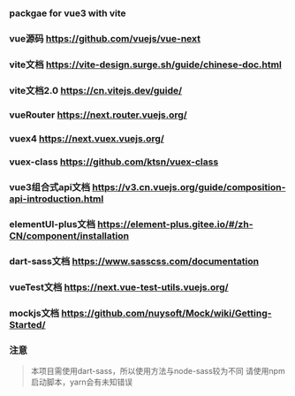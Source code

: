 ### packgae for vue3 with vite

### vue源码 <https://github.com/vuejs/vue-next>

### vite文档 <https://vite-design.surge.sh/guide/chinese-doc.html>

### vite文档2.0 <https://cn.vitejs.dev/guide/>

### vueRouter <https://next.router.vuejs.org/>

### vuex4 <https://next.vuex.vuejs.org/>

### vuex-class <https://github.com/ktsn/vuex-class>

### vue3组合式api文档 <https://v3.cn.vuejs.org/guide/composition-api-introduction.html>

### elementUI-plus文档 <https://element-plus.gitee.io/#/zh-CN/component/installation>

### dart-sass文档 <https://www.sasscss.com/documentation>

### vueTest文档 <https://next.vue-test-utils.vuejs.org/>

### mockjs文档 <https://github.com/nuysoft/Mock/wiki/Getting-Started/>

### 注意

> 本项目需使用dart-sass，所以使用方法与node-sass较为不同
> 请使用npm启动脚本，yarn会有未知错误
